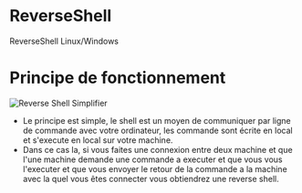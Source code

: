 # ReverseShell

ReverseShell Linux/Windows


# Principe de fonctionnement 

![Reverse Shell Simplifier](https://nsa40.casimages.com/img/2020/02/15/200215073211820505.png)

- Le principe est simple, le shell est un moyen de communiquer par ligne de commande avec votre ordinateur, les commande sont écrite en local et s'execute en local sur votre machine.
- Dans ce cas la, si vous faites une connexion entre deux machine et que l'une machine demande une commande a executer et que vous vous l'executer et que vous envoyer le retour de la commande a la machine avec la quel vous êtes connecter vous obtiendrez une reverse shell.
